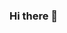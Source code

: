 ### Hi there 👋

<!--
**Registe0/Registe0** is a ✨ _special_ ✨ repository because its `README.md` (this file) appears on your GitHub profile.

Here are some ideas to get you started:

- 🔭 I’m currently working on something 
- 🌱 I’m currently learning basic coding
- 👯 I’m looking to collaborate on Michael Rosen 
- 🤔 I’m looking for help with nik naks 
- 💬 Ask me about plums
- 📫 How to reach me: Unknown 
- 😄 Pronouns: he/him/his
- ⚡ Fun fact: your'e
-->
